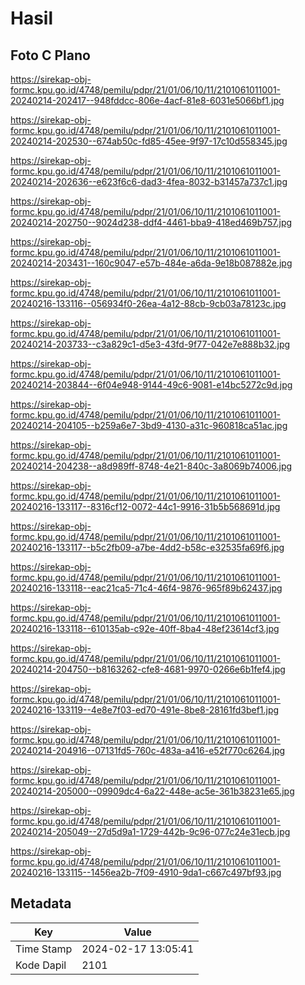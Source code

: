 # Hasil

## Foto C Plano

https://sirekap-obj-formc.kpu.go.id/4748/pemilu/pdpr/21/01/06/10/11/2101061011001-20240214-202417--948fddcc-806e-4acf-81e8-6031e5066bf1.jpg

https://sirekap-obj-formc.kpu.go.id/4748/pemilu/pdpr/21/01/06/10/11/2101061011001-20240214-202530--674ab50c-fd85-45ee-9f97-17c10d558345.jpg

https://sirekap-obj-formc.kpu.go.id/4748/pemilu/pdpr/21/01/06/10/11/2101061011001-20240214-202636--e623f6c6-dad3-4fea-8032-b31457a737c1.jpg

https://sirekap-obj-formc.kpu.go.id/4748/pemilu/pdpr/21/01/06/10/11/2101061011001-20240214-202750--9024d238-ddf4-4461-bba9-418ed469b757.jpg

https://sirekap-obj-formc.kpu.go.id/4748/pemilu/pdpr/21/01/06/10/11/2101061011001-20240214-203431--160c9047-e57b-484e-a6da-9e18b087882e.jpg

https://sirekap-obj-formc.kpu.go.id/4748/pemilu/pdpr/21/01/06/10/11/2101061011001-20240216-133116--056934f0-26ea-4a12-88cb-9cb03a78123c.jpg

https://sirekap-obj-formc.kpu.go.id/4748/pemilu/pdpr/21/01/06/10/11/2101061011001-20240214-203733--c3a829c1-d5e3-43fd-9f77-042e7e888b32.jpg

https://sirekap-obj-formc.kpu.go.id/4748/pemilu/pdpr/21/01/06/10/11/2101061011001-20240214-203844--6f04e948-9144-49c6-9081-e14bc5272c9d.jpg

https://sirekap-obj-formc.kpu.go.id/4748/pemilu/pdpr/21/01/06/10/11/2101061011001-20240214-204105--b259a6e7-3bd9-4130-a31c-960818ca51ac.jpg

https://sirekap-obj-formc.kpu.go.id/4748/pemilu/pdpr/21/01/06/10/11/2101061011001-20240214-204238--a8d989ff-8748-4e21-840c-3a8069b74006.jpg

https://sirekap-obj-formc.kpu.go.id/4748/pemilu/pdpr/21/01/06/10/11/2101061011001-20240216-133117--8316cf12-0072-44c1-9916-31b5b568691d.jpg

https://sirekap-obj-formc.kpu.go.id/4748/pemilu/pdpr/21/01/06/10/11/2101061011001-20240216-133117--b5c2fb09-a7be-4dd2-b58c-e32535fa69f6.jpg

https://sirekap-obj-formc.kpu.go.id/4748/pemilu/pdpr/21/01/06/10/11/2101061011001-20240216-133118--eac21ca5-71c4-46f4-9876-965f89b62437.jpg

https://sirekap-obj-formc.kpu.go.id/4748/pemilu/pdpr/21/01/06/10/11/2101061011001-20240216-133118--610135ab-c92e-40ff-8ba4-48ef23614cf3.jpg

https://sirekap-obj-formc.kpu.go.id/4748/pemilu/pdpr/21/01/06/10/11/2101061011001-20240214-204750--b8163262-cfe8-4681-9970-0266e6b1fef4.jpg

https://sirekap-obj-formc.kpu.go.id/4748/pemilu/pdpr/21/01/06/10/11/2101061011001-20240216-133119--4e8e7f03-ed70-491e-8be8-28161fd3bef1.jpg

https://sirekap-obj-formc.kpu.go.id/4748/pemilu/pdpr/21/01/06/10/11/2101061011001-20240214-204916--07131fd5-760c-483a-a416-e52f770c6264.jpg

https://sirekap-obj-formc.kpu.go.id/4748/pemilu/pdpr/21/01/06/10/11/2101061011001-20240214-205000--09909dc4-6a22-448e-ac5e-361b38231e65.jpg

https://sirekap-obj-formc.kpu.go.id/4748/pemilu/pdpr/21/01/06/10/11/2101061011001-20240214-205049--27d5d9a1-1729-442b-9c96-077c24e31ecb.jpg

https://sirekap-obj-formc.kpu.go.id/4748/pemilu/pdpr/21/01/06/10/11/2101061011001-20240216-133115--1456ea2b-7f09-4910-9da1-c667c497bf93.jpg


## Metadata

| Key        | Value               |
| ---------- | ------------------- |
| Time Stamp | 2024-02-17 13:05:41 |
| Kode Dapil | 2101                |



